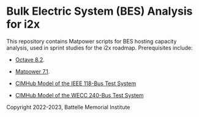 # Bulk Electric System (BES) Analysis for i2x 

This repository contains Matpower scripts for BES hosting
capacity analysis, used in sprint studies for the i2x roadmap.
Prerequisites include: 
 
- [Octave 8.2](https://octave.org/download). 

- [Matpower 7.1](https://matpower.org/).

- [CIMHub Model of the IEEE 118-Bus Test System](https://github.com/GRIDAPPSD/CIMHub/blob/feature/SETO/BES/IEEE118.m)

- [CIMHub Model of the WECC 240-Bus Test System](https://github.com/GRIDAPPSD/CIMHub/blob/feature/SETO/BES/WECC240.m)

Copyright 2022-2023, Battelle Memorial Institute

